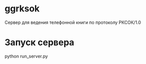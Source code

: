# ggrksok
Сервер для ведения телефонной книги по протоколу РКСОК/1.0
# Запуск сервера
python run_server.py
